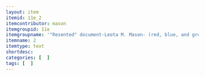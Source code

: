 ```yaml
---
layout: item
itemid: 11e_2
itemcontributor: mason
itemgroupid: 11e
itemgroupname: '"Resented" document-Leota M. Mason- (red, blue, and green)'
itemname: 2
itemtype: text
shortdesc: 
categories: [  ]
tags: [  ]
---
```







